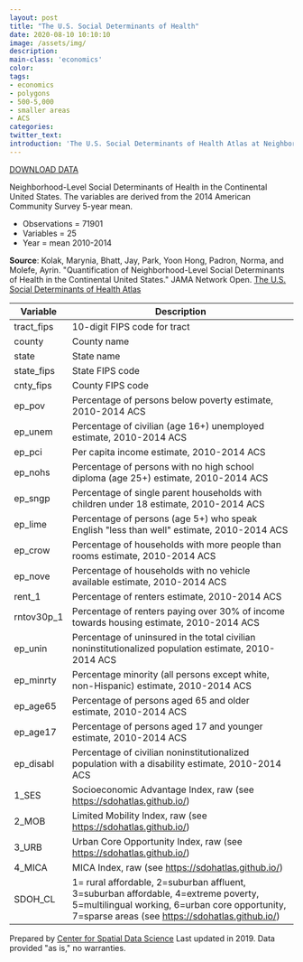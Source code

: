 ```yaml
---
layout: post
title: "The U.S. Social Determinants of Health"
date: 2020-08-10 10:10:10
image: /assets/img/
description:
main-class: 'economics'
color:
tags:
- economics
- polygons
- 500-5,000
- smaller areas
- ACS
categories:
twitter_text:
introduction: 'The U.S. Social Determinants of Health Atlas at Neighborhood-Level'
---
```

<script>
var map = L.map('map');
L.tileLayer('https://api.tiles.mapbox.com/v4/{id}/{z}/{x}/{y}.png?access_token=pk.eyJ1IjoibWFwYm94IiwiYSI6ImNpejY4NXVycTA2emYycXBndHRqcmZ3N3gifQ.rJcFIG214AriISLbB6B5aw', { <!--this is the URL for the natregimes Geojson-->
maxZoom: 18,
attribution: 'Map data &copy; <a href="http://openstreetmap.org">OpenStreetMap</a> contributors, ' +
'<a href="http://creativecommons.org/licenses/by-sa/2.0/">CC-BY-SA</a>, ' +
'Imagery © <a href="http://mapbox.com">Mapbox</a>',
id: 'mapbox.light'
}).addTo(map);

map.scrollWheelZoom.disable();
map.touchZoom.disable();
var enableMapInteraction = function () {
map.scrollWheelZoom.enable();
map.touchZoom.enable();
}
$('#map').on('click touch', enableMapInteraction);

// load GeoJSON from an external file
// load GeoJSON from an external file
$.getJSON("../data/natregimes.geojson",function(data){
// add GeoJSON layer to the map once the file is loaded
var json = L.geoJson(data);
json.addTo(map);
map.fitBounds(json.getBounds());
});

</script>

[DOWNLOAD DATA](../data/us-sdoh-2014.zip)


Neighborhood-Level Social Determinants of Health in the Continental United States. The variables are derived from the 2014 American Community Survey 5-year mean. 

* Observations = 71901
* Variables = 25
* Year = mean 2010-2014


**Source**: Kolak, Marynia, Bhatt, Jay, Park, Yoon Hong, Padron, Norma, and Molefe, Ayrin. "Quantification of Neighborhood-Level Social Determinants of Health in the Continental United States." JAMA Network Open. [The U.S. Social Determinants of Health Atlas](https://sdohatlas.github.io/)

|**Variable**|**Description**|
|---|---|
|	tract_fips	|	10-digit FIPS code for tract	|
|	county	|	County name	|
|	state	|	State name	|
|	state_fips	|	State FIPS code	|
|	cnty_fips	|	County FIPS code	|
|	ep_pov	|	Percentage of persons below poverty estimate, 2010-2014 ACS	|
|	ep_unem	|	Percentage of civilian (age 16+) unemployed estimate, 2010-2014 ACS	|
|	ep_pci	|	Per capita income estimate, 2010-2014 ACS	|
|	ep_nohs	|	Percentage of persons with no high school diploma (age 25+) estimate, 2010-2014 ACS	|
|	ep_sngp	|	Percentage of single parent households with children under 18 estimate, 2010-2014 ACS	|
|	ep_lime	|	Percentage of persons (age 5+) who speak English "less than well" estimate, 2010-2014 ACS	|
|	ep_crow	|	Percentage of households with more people than rooms estimate, 2010-2014 ACS	|
|	ep_nove	|	Percentage of households with no vehicle available estimate, 2010-2014 ACS	|
|	rent_1	|	Percentage of renters estimate, 2010-2014 ACS	|
|	rntov30p_1	|	Percentage of renters paying over 30% of income towards housing estimate, 2010-2014 ACS	|
|	ep_unin	|	Percentage of uninsured in the total civilian noninstitutionalized population estimate, 2010- 2014 ACS	|
|	ep_minrty	|	Percentage minority (all persons except white, non-Hispanic) estimate, 2010-2014 ACS	|
|	ep_age65	|	Percentage of persons aged 65 and older estimate, 2010-2014 ACS	|
|	ep_age17	|	Percentage of persons aged 17 and younger estimate, 2010-2014 ACS	|
|	ep_disabl	|	Percentage of civilian noninstitutionalized population with a disability estimate, 2010-2014 ACS	|
|	1_SES	|	Socioeconomic Advantage Index, raw (see https://sdohatlas.github.io/)	|
|	2_MOB	|	Limited Mobility Index, raw (see https://sdohatlas.github.io/)	|
|	3_URB	|	Urban Core Opportunity Index, raw (see https://sdohatlas.github.io/)	|
|	4_MICA	|	MICA Index, raw (see https://sdohatlas.github.io/)	|
|	SDOH_CL	|	1= rural affordable, 2=suburban affluent, 3=suburban affordable, 4=extreme poverty, 5=multilingual working, 6=urban core opportunity, 7=sparse areas (see https://sdohatlas.github.io/)	|

Prepared by [Center for Spatial Data Science](https://spatial.uchicago.edu/) Last updated in 2019. Data provided "as is," no warranties.